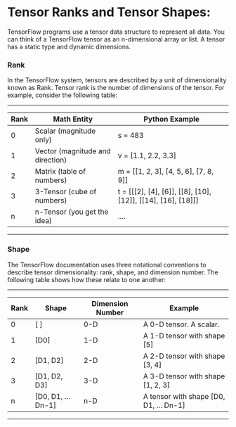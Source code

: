 
# Tensor Ranks and Tensor Shapes:

TensorFlow programs use a tensor data structure to represent all data. 
You can think of a TensorFlow tensor as an n-dimensional array or list. A tensor has a static type and dynamic dimensions.


### Rank
In the TensorFlow system, tensors are described by a unit of dimensionality known as Rank. 
Tensor rank is the number of dimensions of the tensor. For example, consider the following table:

 ---------------------------------------------------------------------------------------------------------
| Rank  | Math Entity                      | Python Example                                               |
| ----- | -------------------------------- | ------------------------------------------------------------ |
| 0     | Scalar (magnitude only)          | s = 483                                                      |
| 1     | Vector (magnitude and direction) | v = [1.1, 2.2, 3.3]                                          |
| 2     | Matrix (table of numbers)        | m = [[1, 2, 3], [4, 5, 6], [7, 8, 9]]                        |
| 3     | 3-Tensor (cube of numbers)       | t = [[[2], [4], [6]], [[8], [10], [12]], [[14], [16], [18]]] |
| n     | n-Tensor (you get the idea)      | ....                                                         |
 ----------------------------------------------------------------------------------------------------------


### Shape
The TensorFlow documentation uses three notational conventions to describe tensor dimensionality: rank, shape, and dimension number.
The following table shows how these relate to one another:

 -------------------------------------------------------------------------------------------- 
| Rank  | Shape              | Dimension Number   | Example                                 |
| ----- | ------------------ | ------------------ | --------------------------------------- |
| 0     | [ ]                | 0-D                | A 0-D tensor. A scalar.                 |
| 1     | [D0]               | 1-D                | A 1-D tensor with shape [5]             |
| 2     | [D1, D2]           | 2-D                | A 2-D tensor with shape [3, 4]          |
| 3     | [D1, D2, D3]       | 3-D                | A 3-D tensor with shape [1, 2, 3]       |
| n     | [D0, D1, ... Dn-1] | n-D                | A tensor with shape [D0, D1, ... Dn-1]  |
 --------------------------------------------------------------------------------------------
